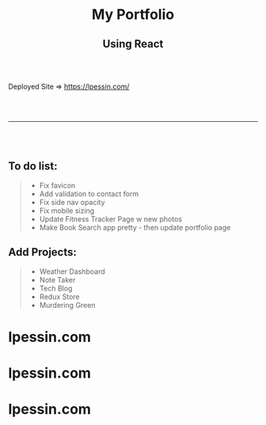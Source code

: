 
<h1 align="center">My Portfolio</h1>
<h2 align="center">Using React</h2>    

<br/><br/>

Deployed Site => https://lpessin.com/

<br/><br/>


***
<br/><br/>

## To do list:  
>* Fix favicon
>* Add validation to contact form
>* Fix side nav opacity
>* Fix mobile sizing
>* Update Fitness Tracker Page w new photos
>* Make Book Search app pretty - then update portfolio page

## Add Projects:
>* Weather Dashboard
>* Note Taker
>* Tech Blog
>* Redux Store
>* Murdering Green

# lpessin.com
# lpessin.com
# lpessin.com

